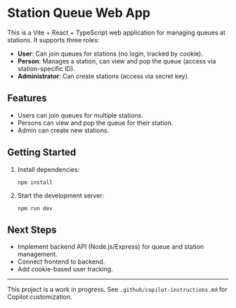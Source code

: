 # Station Queue Web App

This is a Vite + React + TypeScript web application for managing queues at stations. It supports three roles:

- **User**: Can join queues for stations (no login, tracked by cookie).
- **Person**: Manages a station, can view and pop the queue (access via station-specific ID).
- **Administrator**: Can create stations (access via secret key).

## Features

- Users can join queues for multiple stations.
- Persons can view and pop the queue for their station.
- Admin can create new stations.

## Getting Started

1. Install dependencies:

   ```pwsh
   npm install
   ```

2. Start the development server:

   ```pwsh
   npm run dev
   ```

## Next Steps

- Implement backend API (Node.js/Express) for queue and station management.
- Connect frontend to backend.
- Add cookie-based user tracking.

---

This project is a work in progress. See `.github/copilot-instructions.md` for Copilot customization.
